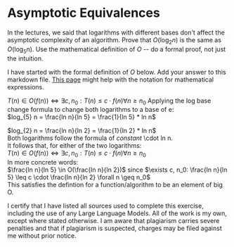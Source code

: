 # Asymptotic Equivalences

In the lectures, we said that logarithms with different bases don't affect the
asymptotic complexity of an algorithm. Prove that $O(\log_{2} n)$ is the same as
$O(\log_{5} n)$. Use the mathematical definition of $O$ -- do a formal proof,
not just the intuition.

I have started with the formal definition of $O$ below. Add your answer to this
markdown file. [This
page](https://docs.github.com/en/get-started/writing-on-github/working-with-advanced-formatting/writing-mathematical-expressions)
might help with the notation for mathematical expressions.

$T(n) \in O(f(n)) \iff \exists c, n_0: T(n) \leq c \cdot f(n) \forall n \geq n_0$
Applying the log base change formula to change both logarithms to a base of e:  
$log_{5} n = \frac{ln n}{ln 5} = \frac{1}{ln 5} * ln n$  

$log_{2} n = \frac{ln n}{ln 2} = \frac{1}{ln 2} * ln n$  
Both logarithms follow the formula of *constant* \cdot ln n.  
It follows that, for either of the two logarithms:  
$T(n) \in O(f(n)) \iff \exists c, n_0: T(n) \leq c \cdot f(n) \forall n \geq n_0$  
In more concrete words:   
$\frac{ln n}{ln 5} \in O(\frac{ln n}{ln 2})$  since  $\exists c, n_0: \frac{ln n}{ln 5} \leq c \cdot \frac{ln n}{ln 2} \forall n \geq n_0$  
This satisfies the defintion for a function/algorithm to be an element of big O.


I certify that I have listed all sources used to complete this exercise, including the use of any Large Language Models. All of the work is my own, except where stated otherwise. I am aware that plagiarism carries severe penalties and that if plagiarism is suspected, charges may be filed against me without prior notice.

